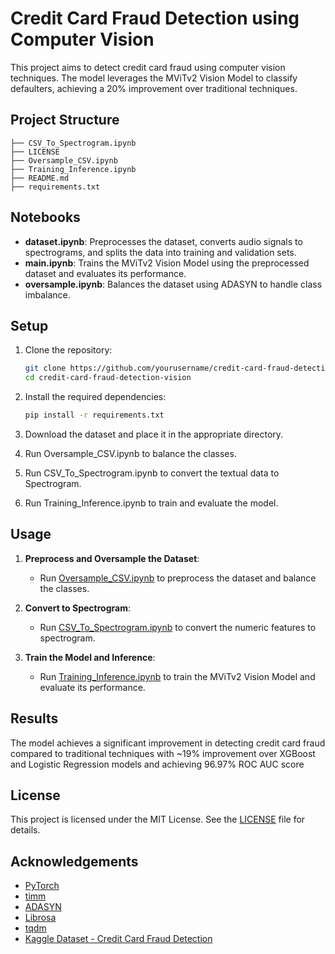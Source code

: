 # Credit Card Fraud Detection using Computer Vision

This project aims to detect credit card fraud using computer vision techniques. The model leverages the MViTv2 Vision Model to classify defaulters, achieving a 20% improvement over traditional techniques.

## Project Structure
 ```
├── CSV_To_Spectrogram.ipynb
├── LICENSE 
├── Oversample_CSV.ipynb 
├── Training_Inference.ipynb 
├── README.md
├── requirements.txt
```

## Notebooks

- **dataset.ipynb**: Preprocesses the dataset, converts audio signals to spectrograms, and splits the data into training and validation sets.
- **main.ipynb**: Trains the MViTv2 Vision Model using the preprocessed dataset and evaluates its performance.
- **oversample.ipynb**: Balances the dataset using ADASYN to handle class imbalance.

## Setup

1. Clone the repository:
    ```sh
    git clone https://github.com/yourusername/credit-card-fraud-detection-vision.git
    cd credit-card-fraud-detection-vision
    ```

2. Install the required dependencies:
    ```sh
    pip install -r requirements.txt
    ```

3. Download the dataset and place it in the appropriate directory.

4. Run Oversample_CSV.ipynb to balance the classes.

5. Run CSV_To_Spectrogram.ipynb to convert the textual data to Spectrogram.

6. Run Training_Inference.ipynb to train and evaluate the model.

## Usage

1. **Preprocess and Oversample the Dataset**:
    - Run [Oversample_CSV.ipynb](https://github.com/yadvendersingh/credit-card-fraud-detection-vision/blob/main/Oversample_CSV.ipynb) to preprocess the dataset and balance the classes.

2. **Convert to Spectrogram**:
    - Run [CSV_To_Spectrogram.ipynb](https://github.com/yadvendersingh/credit-card-fraud-detection-vision/blob/main/CSV_To_Spectrogram.ipynb) to convert the numeric features to spectrogram.

3. **Train the Model and Inference**:
    - Run [Training_Inference.ipynb](https://github.com/yadvendersingh/credit-card-fraud-detection-vision/blob/main/Training_Inference.ipynb) to train the MViTv2 Vision Model and evaluate its performance.

## Results

The model achieves a significant improvement in detecting credit card fraud compared to traditional techniques with ~19% improvement over XGBoost and Logistic Regression models and achieving 96.97% ROC AUC score

## License

This project is licensed under the MIT License. See the [LICENSE](https://github.com/yadvendersingh/credit-card-fraud-detection-vision/blob/main/LICENSE) file for details.

## Acknowledgements

- [PyTorch](https://pytorch.org/)
- [timm](https://github.com/rwightman/pytorch-image-models)
- [ADASYN](https://imbalanced-learn.org/stable/references/generated/imblearn.over_sampling.ADASYN.html)
- [Librosa](https://librosa.org/)
- [tqdm](https://tqdm.github.io/)
- [Kaggle Dataset - Credit Card Fraud Detection](https://www.kaggle.com/datasets/mlg-ulb/creditcardfraud/data/)
